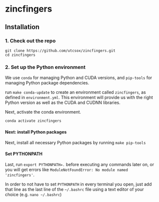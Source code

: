# zincfingers

## Installation
### 1. Check out the repo

```
git clone https://github.com/utcsox/zincfingers.git
cd zincfingers
```

### 2. Set up the Python environment

We use `conda` for managing Python and CUDA versions, and `pip-tools` for managing Python package dependencies.

run `make conda-update` to create an environment called `zincfingers`, as defined in `environment.yml`.
This environment will provide us with the right Python version as well as the CUDA and CUDNN libraries.

Next, activate the conda environment.

```sh
conda activate zincfingers
```

#### Next: install Python packages

Next, install all necessary Python packages by running `make pip-tools`

#### Set PYTHONPATH

Last, run `export PYTHONPATH=.` before executing any commands later on, or you will get errors like `ModuleNotFoundError: No module named 'zincfingers'`.

In order to not have to set `PYTHONPATH` in every terminal you open, just add that line as the last line of the `~/.bashrc` file using a text editor of your choice (e.g. `nano ~/.bashrc`)
